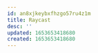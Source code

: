 ```yaml
---
id: an8xjkeybxfhzgo57ru4z1m
title: Raycast
desc: ''
updated: 1653653418680
created: 1653653418680
---
```


